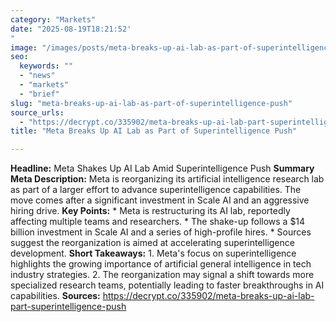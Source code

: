 ```yaml
---
category: "Markets"
date: "2025-08-19T18:21:52'"
image: "/images/posts/meta-breaks-up-ai-lab-as-part-of-superintelligence-push.png"
seo:
  keywords: ""
  - "news"
  - "markets"
  - "brief"
slug: "meta-breaks-up-ai-lab-as-part-of-superintelligence-push"
source_urls:
  - "https://decrypt.co/335902/meta-breaks-up-ai-lab-part-superintelligence-push"
title: "Meta Breaks Up AI Lab as Part of Superintelligence Push"

---
```


**Headline:** Meta Shakes Up AI Lab Amid Superintelligence Push  **Summary Meta Description:** Meta is reorganizing its artificial intelligence research lab as part of a larger effort to advance superintelligence capabilities. The move comes after a significant investment in Scale AI and an aggressive hiring drive.  **Key Points:**  * Meta is restructuring its AI lab, reportedly affecting multiple teams and researchers. * The shake-up follows a $14 billion investment in Scale AI and a series of high-profile hires. * Sources suggest the reorganization is aimed at accelerating superintelligence development.  **Short Takeaways:**  1. Meta's focus on superintelligence highlights the growing importance of artificial general intelligence in tech industry strategies. 2. The reorganization may signal a shift towards more specialized research teams, potentially leading to faster breakthroughs in AI capabilities.  **Sources:** https://decrypt.co/335902/meta-breaks-up-ai-lab-part-superintelligence-push